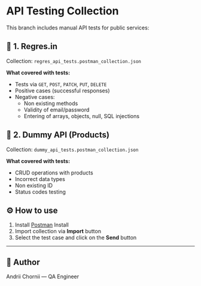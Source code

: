 # API Testing Collection

This branch includes manual API tests for public services:

## 🔹 1. Regres.in

Collection: `regres_api_tests.postman_collection.json`

**What covered with tests:**
- Tests via `GET`, `POST`, `PATCH`, `PUT`, `DELETE`
- Positive cases (successful responses)
- Negative cases:
  - Non existing methods
  - Validity of email/password
  - Entering of arrays, objects, null, SQL injections 

## 🔹 2. Dummy API (Products)

Collection: `dummy_api_tests.postman_collection.json`

**What covered with tests:**
- CRUD operations with products
- Incorrect data types
- Non existing ID
- Status codes testing

## ⚙️ How to use

1. Install [Postman](https://www.postman.com/) Install 
2. Import collection via **Import** button
3. Select the test case and click on the **Send** button

---

## 🚀 Author

Andrii Chornii — QA Engineer  

